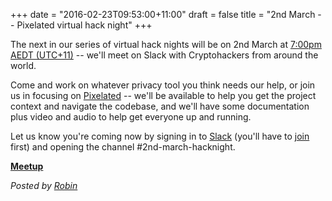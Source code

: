 +++
date = "2016-02-23T09:53:00+11:00"
draft = false
title = "2nd March -- Pixelated virtual hack night"
+++

The next in our series of virtual hack nights will be on 2nd March at [7:00pm AEDT (UTC+11)](https://www.timeanddate.com/worldclock/fixedtime.html?msg=Cryptohack+Virtual+Hack+Night&iso=20160302T1900&p1=152) -- we'll meet on Slack with Cryptohackers from around the world.

Come and work on whatever privacy tool you think needs our help, or join us in focusing on [Pixelated](https://pixelated-project.org) -- we'll be available to help you get the project context and navigate the codebase, and we'll have some documentation plus video and audio to help get everyone up and running.   

Let us know you're coming now by signing in to [Slack](https://cryptohack.slack.com/) (you'll have to [join](https://cryptohack.herokuapp.com) first) and opening the channel #2nd-march-hacknight.

<p class="center">
<a class="button" href="http://www.meetup.com/cryptohack-melbourne/events/229054067/"><strong>Meetup</strong></a>
<!-- <a class="button" href="https://www.facebook.com/events/582101598605727/"><strong>Facebook</strong></a> -->
</p>

*Posted by [Robin](https://robindoherty.com)*
